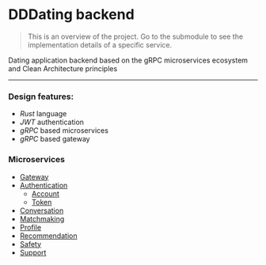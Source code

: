# DDDating backend

> This is an overview of the project. Go to the submodule to see the implementation details of a specific service.

Dating application backend based on the gRPC microservices ecosystem and Clean Architecture principles

____

### Design features:

- *Rust* language
- *JWT* authentication
- *gRPC* based microservices
- *gRPC* based gateway

### Microservices

- [Gateway](./service/gateway)
- [Authentication](./service/authentication)
    - [Account](./service/account)
    - [Token](./service/token)
- [Conversation](./service/conversation)
- [Matchmaking](./service/matchmaking)
- [Profile](./service/profile)
- [Recommendation](./service/recommendation)
- [Safety](./service/safety)
- [Support](./service/support)